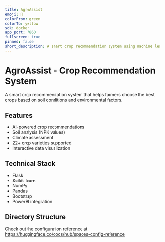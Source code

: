 ```yaml
---
title: AgroAssist
emoji: 🌾
colorFrom: green
colorTo: yellow
sdk: docker
app_port: 7860
fullscreen: true
pinned: false
short_description: A smart crop recommendation system using machine learning
---
```


# AgroAssist - Crop Recommendation System

A smart crop recommendation system that helps farmers choose the best crops based on soil conditions and environmental factors.

## Features
- AI-powered crop recommendations
- Soil analysis (NPK values)
- Climate assessment
- 22+ crop varieties supported
- Interactive data visualization

## Technical Stack
- Flask
- Scikit-learn
- NumPy
- Pandas
- Bootstrap
- PowerBI integration

## Directory Structure

Check out the configuration reference at https://huggingface.co/docs/hub/spaces-config-reference
